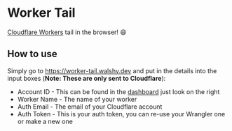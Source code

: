# Worker Tail

[Cloudflare Workers](https://workers.dev) tail in the browser! :smile:

## How to use
Simply go to https://worker-tail.walshy.dev and put in the details into the input boxes (**Note: These are only sent to Cloudflare**):
* Account ID - This can be found in the [dashboard](https://dash.cloudflare.com?to=/:account/workers/overview) just look on the right
* Worker Name - The name of your worker
* Auth Email - The email of your Cloudflare account
* Auth Token - This is your auth token, you can re-use your Wrangler one or make a new one